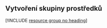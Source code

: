 ## <a name="create-a-resource-group"></a>Vytvoření skupiny prostředků

[!INCLUDE [resource group no heading](app-service-web-create-resource-group-no-h-scus.md)]